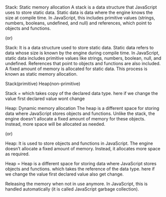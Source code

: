<!-- Stack -->
Stack: Static memory allocation
A stack is a data structure that JavaScript uses to store static data. Static data is data where the engine knows the size at compile time. In JavaScript, this includes primitive values (strings, numbers, booleans, undefined, and null) and references, which point to objects and functions.

(or)

Stack: It is a data structure used to store static data. Static data refers to data whose size is known by the engine during compile time. In JavaScript, static data includes primitive values like strings, numbers, boolean, null, and undefined. References that point to objects and functions are also included. A fixed amount of memory is allocated for static data. This process is known as static memory allocation.

Stack(primitive) Heap(non-primitive)

Stack = which takes copy of the declared data type. here if we change the value first declared value wont change

<!-- Heap -->
Heap: Dynamic memory allocation
The heap is a different space for storing data where JavaScript stores objects and functions.
Unlike the stack, the engine doesn't allocate a fixed amount of memory for these objects. Instead, more space will be allocated as needed.

(or)

Heap: It is used to store objects and functions in JavaScript. The engine doesn’t allocate a fixed amount of memory. Instead, it allocates more space as required.

Heap = Heap is a different space for storing data where JavaScript stores objects and functions. which takes the reference of the data type. here if we change the value first declared value also get change.


Releasing the memory when not in use anymore. In JavaScript, this is handled automatically (it is called JavaScript garbage collection).